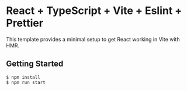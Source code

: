 # React + TypeScript + Vite + Eslint + Prettier

This template provides a minimal setup to get React working in Vite with HMR.

## Getting Started

```
$ npm install
$ npm run start
```